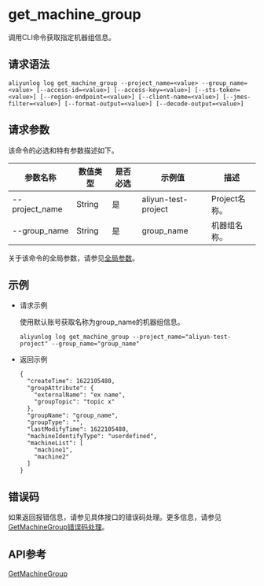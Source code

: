 # get\_machine\_group

调用CLI命令获取指定机器组信息。

## 请求语法

```
aliyunlog log get_machine_group --project_name=<value> --group_name=<value> [--access-id=<value>] [--access-key=<value>] [--sts-token=<value>] [--region-endpoint=<value>] [--client-name=<value>] [--jmes-filter=<value>] [--format-output=<value>] [--decode-output=<value>]
```

## 请求参数

该命令的必选和特有参数描述如下。

|参数名称|数值类型|是否必选|示例值|描述|
|----|----|----|---|--|
|--project\_name|String|是|aliyun-test-project|Project名称。|
|--group\_name|String|是|group\_name|机器组名称。|

关于该命令的全局参数，请参见[全局参数](/cn.zh-CN/开发指南/CLI参考/全局参数.md)。

## 示例

-   请求示例

    使用默认账号获取名称为group\_name的机器组信息。

    ```
    aliyunlog log get_machine_group --project_name="aliyun-test-project" --group_name="group_name"
    ```

-   返回示例

    ```
    {
      "createTime": 1622105480,
      "groupAttribute": {
        "externalName": "ex name",
        "groupTopic": "topic x"
      },
      "groupName": "group_name",
      "groupType": "",
      "lastModifyTime": 1622105480,
      "machineIdentifyType": "userdefined",
      "machineList": [
        "machine1",
        "machine2"
      ]
    }
    ```


## 错误码

如果返回报错信息，请参见具体接口的错误码处理。更多信息，请参见[GetMachineGroup错误码处理](/cn.zh-CN/开发指南/API参考/Logtail机器组相关接口/GetMachineGroup.md)。

## API参考

[GetMachineGroup](/cn.zh-CN/开发指南/API参考/Logtail机器组相关接口/GetMachineGroup.md)


